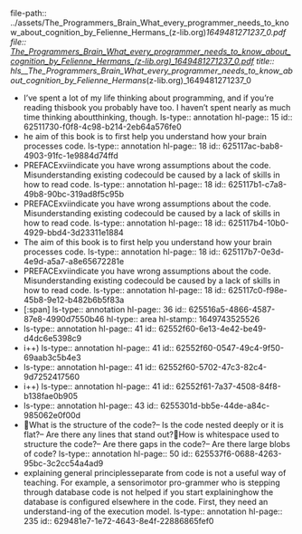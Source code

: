 file-path:: ../assets/The_Programmers_Brain_What_every_programmer_needs_to_know_about_cognition_by_Felienne_Hermans_(z-lib.org)_1649481271237_0.pdf
file:: [The_Programmers_Brain_What_every_programmer_needs_to_know_about_cognition_by_Felienne_Hermans_(z-lib.org)_1649481271237_0.pdf](../assets/The_Programmers_Brain_What_every_programmer_needs_to_know_about_cognition_by_Felienne_Hermans_(z-lib.org)_1649481271237_0.pdf)
title:: hls__The_Programmers_Brain_What_every_programmer_needs_to_know_about_cognition_by_Felienne_Hermans_(z-lib.org)_1649481271237_0

- I’ve  spent  a  lot  of  my  life  thinking  about  programming,  and  if  you’re  reading  thisbook  you  probably  have  too.  I  haven’t  spent  nearly  as  much  time  thinking  aboutthinking,  though. 
  ls-type:: annotation
  hl-page:: 15
  id:: 62511730-f0f8-4c98-b214-2eb64a576fe0
- he aim of this book is to first help you understand how your brain processes code.
  ls-type:: annotation
  hl-page:: 18
  id:: 625117ac-bab8-4903-91fc-1e9884d74ffd
- PREFACExviindicate you have wrong assumptions about the code. Misunderstanding existing codecould be caused by a lack of skills in how to read code. 
  ls-type:: annotation
  hl-page:: 18
  id:: 625117b1-c7a8-49b8-90bc-319ad8f5c95b
- PREFACExviindicate you have wrong assumptions about the code. Misunderstanding existing codecould be caused by a lack of skills in how to read code. 
  ls-type:: annotation
  hl-page:: 18
  id:: 625117b4-10b0-4929-bbd4-3d23311e1884
- The aim of this book is to first help you understand how your brain processes code.
  ls-type:: annotation
  hl-page:: 18
  id:: 625117b7-0e3d-4e9d-a5a7-a8e65672281e
- PREFACExviindicate you have wrong assumptions about the code. Misunderstanding existing codecould be caused by a lack of skills in how to read code.
  ls-type:: annotation
  hl-page:: 18
  id:: 625117c0-f98e-45b8-9e12-b482b6b5f83a
- [:span]
  ls-type:: annotation
  hl-page:: 36
  id:: 625516a5-4866-4587-87e8-4990d7550b46
  hl-type:: area
  hl-stamp:: 1649743525526
- ls-type:: annotation
  hl-page:: 41
  id:: 62552f60-6e13-4e42-be49-d4dc6e5398c9
- i++)
  ls-type:: annotation
  hl-page:: 41
  id:: 62552f60-0547-49c4-9f50-69aab3c5b4e3
- ls-type:: annotation
  hl-page:: 41
  id:: 62552f60-5702-47c3-82c4-9d7252417560
- i++)
  ls-type:: annotation
  hl-page:: 41
  id:: 62552f61-7a37-4508-84f8-b138fae0b905
- ls-type:: annotation
  hl-page:: 43
  id:: 6255301d-bb5e-44de-a84c-985062e0f00d
- What is the structure of the code?–   Is the code nested deeply or it is flat?–   Are there any lines that stand out?How is whitespace used to structure the code?–   Are there gaps in the code?–   Are there large blobs of code?
  ls-type:: annotation
  hl-page:: 50
  id:: 625537f6-0688-4263-95bc-3c2cc54a4ad9
- explaining  general  principlesseparate from code is not a useful way of teaching. For example, a sensorimotor pro-grammer who is stepping through database code is not helped if you start explaininghow the database is configured elsewhere in the code. First, they need an understand-ing of the execution model.
  ls-type:: annotation
  hl-page:: 235
  id:: 629481e7-1e72-4643-8e4f-22886865fef0